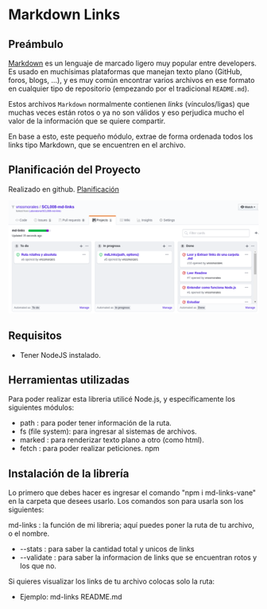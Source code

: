 
# Markdown Links

## Preámbulo

[Markdown](https://es.wikipedia.org/wiki/Markdown) es un lenguaje de marcado
ligero muy popular entre developers. Es usado en muchísimas plataformas que
manejan texto plano (GitHub, foros, blogs, ...), y es muy común
encontrar varios archivos en ese formato en cualquier tipo de repositorio
(empezando por el tradicional `README.md`).

Estos archivos `Markdown` normalmente contienen _links_ (vínculos/ligas) que
muchas veces están rotos o ya no son válidos y eso perjudica mucho el valor de
la información que se quiere compartir.

En base a esto, este pequeño módulo, extrae de forma ordenada todos los links tipo Markdown, que se encuentren en el archivo.

## Planificación del Proyecto

Realizado en github.
[Planificación](https://github.com/vnssmorales/SCL008-md-links/projects/1)

![issues](https://github.com/vnssmorales/SCL008-md-links/blob/master/img/issues.png)



## Requisitos

* Tener NodeJS instalado.

## Herramientas utilizadas

Para poder realizar esta libreria utilicé Node.js, y específicamente los siguientes módulos:
* path : para poder tener información de la ruta.
* fs (file system): para ingresar al sistemas de archivos.
* marked : para renderizar texto plano a otro (como html).
* fetch : para poder realizar peticiones. npm

## Instalación de la librería

Lo primero que debes hacer es ingresar el comando "npm i md-links-vane" en la carpeta que desees usarlo.
Los comandos son para usarla son los siguientes:

md-links : la función de mi libreria; aquí puedes poner la ruta de tu archivo, o el nombre.

* --stats : para saber la cantidad total y unicos de links 
* --validate : para saber la informacion de links que se encuentran rotos y los que no.

Si quieres visualizar los links de tu archivo colocas solo la ruta:

* Ejemplo: md-links README.md